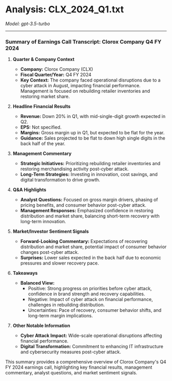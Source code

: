 # Analysis: CLX_2024_Q1.txt

*Model: gpt-3.5-turbo*

---

### Summary of Earnings Call Transcript: Clorox Company Q4 FY 2024

1. **Quarter & Company Context**
   - **Company:** Clorox Company (CLX)
   - **Fiscal Quarter/Year:** Q4 FY 2024
   - **Key Context:** The company faced operational disruptions due to a cyber attack in August, impacting financial performance. Management is focused on rebuilding retailer inventories and restoring market share.

2. **Headline Financial Results**
   - **Revenue:** Down 20% in Q1, with mid-single-digit growth expected in Q2.
   - **EPS:** Not specified.
   - **Margins:** Gross margin up in Q1, but expected to be flat for the year.
   - **Guidance:** Sales projected to be flat to down high single digits in the back half of the year.

3. **Management Commentary**
   - **Strategic Initiatives:** Prioritizing rebuilding retailer inventories and restoring merchandising activity post-cyber attack.
   - **Long-Term Strategies:** Investing in innovation, cost savings, and digital transformation to drive growth.

4. **Q&A Highlights**
   - **Analyst Questions:** Focused on gross margin drivers, phasing of pricing benefits, and consumer behavior post-cyber attack.
   - **Management Responses:** Emphasized confidence in restoring distribution and market share, balancing short-term recovery with long-term innovation.

5. **Market/Investor Sentiment Signals**
   - **Forward-Looking Commentary:** Expectations of recovering distribution and market share, potential impact of consumer behavior changes post-cyber attack.
   - **Surprises:** Lower sales expected in the back half due to economic pressures and slower recovery pace.

6. **Takeaways**
   - **Balanced View:** 
     - Positive: Strong progress on priorities before cyber attack, confidence in brand strength and recovery capabilities.
     - Negative: Impact of cyber attack on financial performance, challenges in rebuilding distribution.
     - Uncertainties: Pace of recovery, consumer behavior shifts, and long-term margin implications.

7. **Other Notable Information**
   - **Cyber Attack Impact:** Wide-scale operational disruptions affecting financial performance.
   - **Digital Transformation:** Commitment to enhancing IT infrastructure and cybersecurity measures post-cyber attack.

This summary provides a comprehensive overview of Clorox Company's Q4 FY 2024 earnings call, highlighting key financial results, management commentary, analyst questions, and market sentiment signals.